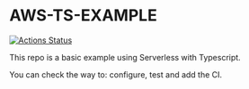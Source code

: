 # AWS-TS-EXAMPLE

[![Actions Status](https://github.com/adrian-afergon/serverless-aws-ts/workflows/Deploy/badge.svg?branch=master)](https://github.com/adrian-afergon/serverless-aws-ts/actions)

This repo is a basic example using Serverless with Typescript.

You can check the way to: configure, test and add the CI.
